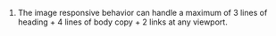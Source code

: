 1. The image responsive behavior can handle a maximum of 3 lines of heading + 4 lines of body copy + 2 links at any viewport.
